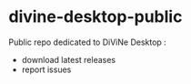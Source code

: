 # divine-desktop-public
Public repo dedicated to DiViNe Desktop :
- download latest releases
- report issues
